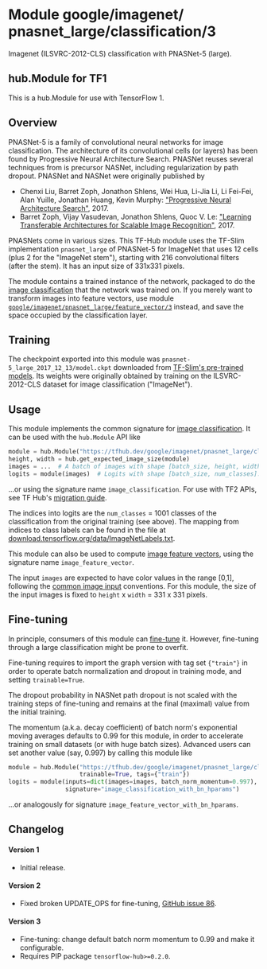 # Module google/&zwnj;imagenet/&zwnj;pnasnet_large/&zwnj;classification/3
Imagenet (ILSVRC-2012-CLS) classification with PNASNet-5 (large).

<!-- dataset: ImageNet (ILSVRC-2012-CLS) -->
<!-- fine-tunable: true -->
<!-- format: hub -->
<!-- module-type: image-classification -->
<!-- network-architecture: PNASNet-5 (large) -->


## hub.Module for TF1

This is a hub.Module for use with TensorFlow 1.

## Overview

PNASNet-5 is a family of convolutional neural networks for image classification.
The architecture of its convolutional cells (or layers) has been found by
Progressive Neural Architecture Search. PNASNet reuses several techniques from
is precursor NASNet, including regularization by path dropout.
PNASNet and NASNet were originally published by

  * Chenxi Liu, Barret Zoph, Jonathon Shlens, Wei Hua, Li-Jia Li, Li Fei-Fei,
    Alan Yuille, Jonathan Huang, Kevin Murphy: ["Progressive Neural
    Architecture Search"](https://arxiv.org/abs/1712.00559), 2017.
  * Barret Zoph, Vijay Vasudevan, Jonathon Shlens, Quoc V. Le:
    ["Learning Transferable Architectures for Scalable Image
    Recognition"](https://arxiv.org/abs/1707.07012), 2017.

PNASNets come in various sizes. This TF-Hub module uses the TF-Slim
implementation `pnasnet_large` of PNASNet-5 for ImageNet
that uses 12 cells (plus 2 for the "ImageNet stem"),
starting with 216 convolutional filters (after the stem).
It has an input size of 331x331 pixels.

The module contains a trained instance of the network, packaged to do the
[image classification](https://www.tensorflow.org/hub/common_signatures/images#classification)
that the network was trained on. If you merely want to transform images into
feature vectors, use module
[`google/imagenet/pnasnet_large/feature_vector/3`](https://tfhub.dev/google/imagenet/pnasnet_large/feature_vector/3)
instead, and save the space occupied by the classification layer.


## Training

The checkpoint exported into this module was `pnasnet-5_large_2017_12_13/model.ckpt` downloaded
from
[TF-Slim's pre-trained models](https://github.com/tensorflow/models/blob/master/research/slim/README.md#pre-trained-models).
Its weights were originally obtained by training on the ILSVRC-2012-CLS
dataset for image classification ("ImageNet").

## Usage

This module implements the common signature for
[image classification](https://www.tensorflow.org/hub/common_signatures/images#classification).
It can be used with the `hub.Module` API like

```python
module = hub.Module("https://tfhub.dev/google/imagenet/pnasnet_large/classification/3")
height, width = hub.get_expected_image_size(module)
images = ...  # A batch of images with shape [batch_size, height, width, 3].
logits = module(images)  # Logits with shape [batch_size, num_classes].
```

...or using the signature name `image_classification`.
For use with TF2 APIs, see TF Hub's [migration
guide](https://github.com/tensorflow/hub/blob/master/docs/migration_tf2.md).

The indices into logits
are the `num_classes` = 1001 classes of the classification from
the original training (see above). The mapping from indices to class labels
can be found in the file at [download.tensorflow.org/data/ImageNetLabels.txt](https://storage.googleapis.com/download.tensorflow.org/data/ImageNetLabels.txt).

This module can also be used to compute [image feature
vectors](https://www.tensorflow.org/hub/common_signatures/images#feature-vector),
using the signature name `image_feature_vector`.

The input `images` are expected to have color values in the range [0,1],
following the
[common image input](https://www.tensorflow.org/hub/common_signatures/images#input)
conventions.
For this module, the size of the input images is fixed to
`height` x `width` = 331 x 331 pixels.


## Fine-tuning

In principle, consumers of this module can
[fine-tune](https://www.tensorflow.org/hub/tf1_hub_module#fine-tuning) it.
However, fine-tuning through a large classification might be prone to overfit.

Fine-tuning requires to import the graph version with tag set `{"train"}`
in order to operate batch normalization and dropout in training mode,
and setting `trainable=True`.

The dropout probability in NASNet path dropout is not scaled with
the training steps of fine-tuning and remains at the final (maximal) value
from the initial training.

The momentum (a.k.a. decay coefficient) of batch norm's exponential moving
averages defaults to 0.99 for this module, in order to accelerate training
on small datasets (or with huge batch sizes).
Advanced users can set another value (say, 0.997) by calling this module like

```python
module = hub.Module("https://tfhub.dev/google/imagenet/pnasnet_large/classification/3",
                    trainable=True, tags={"train"})
logits = module(inputs=dict(images=images, batch_norm_momentum=0.997),
                signature="image_classification_with_bn_hparams")
```

...or analogously for signature `image_feature_vector_with_bn_hparams`.


## Changelog

#### Version 1

  * Initial release.

#### Version 2

  * Fixed broken UPDATE_OPS for fine-tuning,
    [GitHub issue 86](https://github.com/tensorflow/hub/issues/86).

#### Version 3

  * Fine-tuning: change default batch norm momentum to 0.99 and
    make it configurable.
  * Requires PIP package `tensorflow-hub>=0.2.0`.
